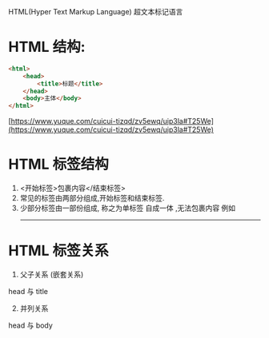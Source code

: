 HTML(Hyper Text Markup Language) 超文本标记语言

# HTML 结构:
```html
<html>
	<head>
		<title>标题</title>
	</head>
	<body>主体</body>
</html>
```
[https://www.yuque.com/cuicui-tizqd/zv5ewq/uip3la#T25We](https://www.yuque.com/cuicui-tizqd/zv5ewq/uip3la#T25We)
# HTML 标签结构

1. <开始标签>包裹内容</结束标签>
1. 常见的标签由两部分组成,开始标签和结束标签.
1. 少部分标签由一部份组成, 称之为单标签 自成一体 ,无法包裹内容 例如<br><hr>

# HTML 标签关系

1. 父子关系 (嵌套关系) 

head 与 title

2. 并列关系

head 与 body
